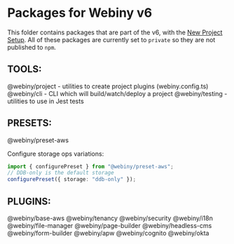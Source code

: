 # Packages for Webiny v6

This folder contains packages that are part of the v6, with the [New Project Setup](https://youtu.be/LyB5xXPZhfo).
All of these packages are currently set to `private` so they are not published to `npm`.

## TOOLS:

@webiny/project - utilities to create project plugins (webiny.config.ts)
@webiny/cli - CLI which will build/watch/deploy a project
@webiny/testing - utilities to use in Jest tests

## PRESETS:

@webiny/preset-aws

Configure storage ops variations:

```ts
import { configurePreset } from "@webiny/preset-aws";
// DDB-only is the default storage
configurePreset({ storage: "ddb-only" });
```

## PLUGINS:

@webiny/base-aws
@webiny/tenancy
@webiny/security
@webiny/i18n
@webiny/file-manager
@webiny/page-builder
@webiny/headless-cms
@webiny/form-builder
@webiny/apw
@webiny/cognito
@webiny/okta
